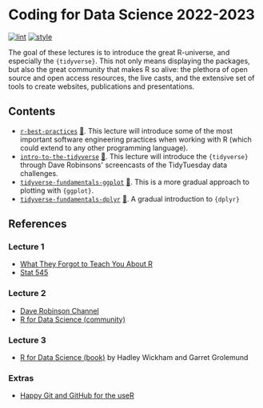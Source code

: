 # Coding for Data Science 2022-2023

<!-- badges: start -->
[![lint](https://github.com/baggiponte/coding-for-data-science/actions/workflows/lint.yaml/badge.svg)](https://github.com/baggiponte/coding-for-data-science/actions/workflows/lint.yaml)
[![style](https://github.com/baggiponte/coding-for-data-science/actions/workflows/style.yaml/badge.svg)](https://github.com/baggiponte/coding-for-data-science/actions/workflows/style.yaml)
<!-- badges: end -->

The goal of these lectures is to introduce the great R-universe, and especially the `{tidyverse}`. This not only means displaying the packages, but also the great community that makes R so alive: the plethora of open source and open access resources, the live casts, and the extensive set of tools to create websites, publications and presentations.

## Contents

* [`r-best-practices`](./lecture_01/r_best_practices.qmd) [🎥](https://luca.quarto.pub/r_best_practices/#/r-best-practices). This lecture will introduce some of the most important software engineering practices when working with R (which could extend to any other programming language).
* [`intro-to-the-tidyverse`](./lecture_02.into_to_the_tidyverse.qmd) [🎥](https://luca.quarto.pub/intro-to-the-tidyverse/). This lecture will introduce the `{tidyverse}` through Dave Robinsons' screencasts of the TidyTuesday data challenges.
* [`tidyverse-fundamentals-ggplot`](./lecture_03/tidyverse_fundamentals_ggplot.qmd) [🎥](https://luca.quarto.pub/tidyverse-fundamentals-ggplot/). This is a more gradual approach to plotting with `{ggplot}`.
* [`tidyverse-fundamentals-dplyr`](./lecture_04/tidyverse_fundamentals_dplyr.qmd) [🎥](https://luca.quarto.pub/tidyverse-fundamentals-dplyr/). A gradual introduction to `{dplyr}`

## References

### Lecture 1

* [What They Forgot to Teach You About R](https://rstats.wtf)
* [Stat 545](https://stat545.com/index.html)

### Lecture 2

* [Dave Robinson Channel](https://www.youtube.com/user/safe4democracy)
* [R for Data Science (community)](https://www.rfordatasci.com/)

### Lecture 3

* [R for Data Science (book)](https://r4ds.hadley.nz/) by Hadley Wickham and Garret Grolemund

###  Extras

* [Happy Git and GitHub for the useR](https://happygitwithr.com)
